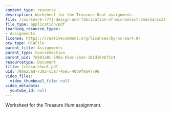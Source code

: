 ```yaml
---
content_type: resource
description: Worksheet for the Treasure Hunt assignment.
file: /courses/6-777j-design-and-fabrication-of-microelectromechanical-devices-spring-2007/79b625ad7382c5a746e540b9f8a47796_treasurehunt.pdf
file_type: application/pdf
learning_resource_types:
- Assignments
license: https://creativecommons.org/licenses/by-nc-sa/4.0/
ocw_type: OCWFile
parent_title: Assignments
parent_type: CourseSection
parent_uid: 7d601a8c-595a-65ac-2b2e-101d164bf2c4
resourcetype: Document
title: treasurehunt.pdf
uid: 79b625ad-7382-c5a7-46e5-40b9f8a47796
video_files:
  video_thumbnail_file: null
video_metadata:
  youtube_id: null
---
```

Worksheet for the Treasure Hunt assignment.